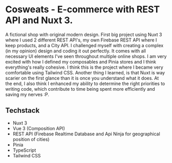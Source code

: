 # Cosweats - E-commerce with REST API and Nuxt 3.

A fictional shop with original modern design.
First big project using Nuxt 3 where I used 2 different REST API's, my own Firebase REST API where I keep products, and a City API.
I challenged myself with creating a complex (in my opinion) design and coding it out perfectly. 
It comes with all necessary UI elements I've seen throughout multiple online shops.
I am very excited with how I defined my composables and Pinia stores and I think everything's really cohesive.
I think this is the project where I became very comfortable using Tailwind CSS.
Another thing I learned, is that Nuxt is way scarier on the first glance than it is once you understand what it does.
At the end, I also think I enhanced my ability to determine the right priorities to writing code, which contribute to time being spent more efficiently and saving my nerves :P.

## Techstack
- Nuxt 3
- Vue 3 (Composition API)
- REST API (Firebase Realtime Database and Api Ninja for geographical position of cities)
- Pinia
- TypeScript
- Tailwind CSS
